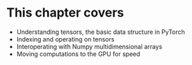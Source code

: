 # This chapter covers
* Understanding tensors, the basic data structure in PyTorch
* Indexing and operating on tensors
* Interoperating with Numpy multidimensional arrays
* Moving computations to the GPU for speed
